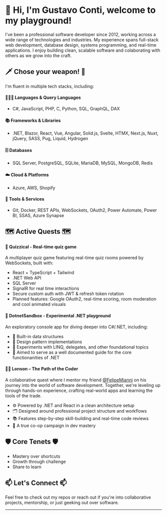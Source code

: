 # 🐙 Hi, I'm Gustavo Conti, welcome to my playground!

I've been a professional software developer since 2012, working across a wide range of technologies and industries. My experience spans full-stack web development, database design, systems programming, and real-time applications. I enjoy building clean, scalable software and colaborating with others as we grow into the craft.

## 🗡️ Chose your weapon! 🏹

I'm fluent in multiple tech stacks, including:

#### 🧑🏽‍💻 Languages & Query Languages
- C#, JavaScript, PHP, C, Python, SQL, GraphQL, DAX
#### 📚 Frameworks & Libraries
- .NET, Blazor, React, Vue, Angular, Solid.js, Svelte, HTMX, Next.js, Nuxt, jQuery, SASS, Pug, Liquid, Hydrogen
#### 🗄️ Databases
- SQL Server, PostgreSQL, SQLite, MariaDB, MySQL, MongoDB, Redis
#### ☁️ Cloud & Platforms
- Azure, AWS, Shopify
#### 🔧 Tools & Services
- Git, Docker, REST APIs, WebSockets, OAuth2, Power Automate, Power BI, SSAS, Azure Synapse

## 🗺️ Active Quests 🗺️

#### 🚀 Quizzical - Real-time quiz game
A multiplayer quiz game featuring real-time quiz rooms powered by WebSockets, built with:
- React + TypeScript + Tailwind
- .NET Web API
- SQL Server
- SignalR for real time interactions
- Secure custom auth with JWT & refresh token rotation
- Planned features: Google OAuth2, real-time scoring, room moderation and cool animated visuals

#### 🧪 DotnetSandbox - Experimental .NET playground
An exploratory console app for diving deeper into C#/.NET, including:
- 🧩 Built-in data structures
- 🚜 Design pattern implementations
- 🥼 Experiments with LINQ, delegates, and other foundational topics
- 📔 Aimed to serve as a well documented guide for the core functionanities of .NET

#### 🧙‍♂️ Lonson – The Path of the Coder

A collaborative quest where I mentor my friend [@FelipeMianni](https://github.com/FelipeMianni) on his journey into the world of software development. Together, we're leveling up through hands-on experience, crafting real-world apps and learning the tools of the trade.

- ⚙️ Powered by .NET and React in a clean architecture setup
- 🗂️ Designed around professional project structure and workflows
- 📚 Features step-by-step skill-building and real-time code reviews
- 🤝 A true co-op campaign in dev mastery


## 🛡️ Core Tenets 🛡️
- Mastery over shortcuts
- Growth through challenge
- Share to learn

## 📫 Let's Connect 📫
Feel free to check out my repos or reach out if you're into collaborative projects, mentorship, or just geeking out over software.

---
